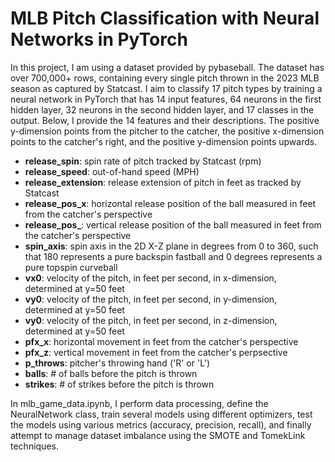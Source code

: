 # MLB Pitch Classification with Neural Networks in PyTorch

In this project, I am using a dataset provided by pybaseball. The dataset has over 700,000+ rows, containing every single pitch thrown in the 2023 MLB season as captured by Statcast. I aim to classify 17 pitch types by training a neural network in PyTorch that has 14 input features, 64 neurons in the first hidden layer, 32 neurons in the second hidden layer, and 17 classes in the output. Below, I provide the 14 features and their descriptions. The positive y-dimension points from the pitcher to the catcher, the positive x-dimension points to the catcher's right, and the positive y-dimension points upwards.

  * **release_spin**: spin rate of pitch tracked by Statcast (rpm)
  * **release_speed**: out-of-hand speed (MPH)
  * **release_extension**: release extension of pitch in feet as tracked by Statcast 
  * **release_pos_x**: horizontal release position of the ball measured in feet from the catcher's perspective
  * **release_pos_**: vertical release position of the ball measured in feet from the catcher's perspective
  * **spin_axis**: spin axis in the 2D X-Z plane in degrees from 0 to 360, such that 180 represents a pure backspin fastball and 0 degrees represents a pure topspin curveball
  * **vx0**: velocity of the pitch, in feet per second, in x-dimension, determined at y=50 feet
  * **vy0**: velocity of the pitch, in feet per second, in y-dimension, determined at y=50 feet
  * **vy0**: velocity of the pitch, in feet per second, in z-dimension, determined at y=50 feet
  * **pfx_x**: horizontal movement in feet from the catcher's perspective
  * **pfx_z**: vertical movement in feet from the catcher's perpsective
  * **p_throws**: pitcher's throwing hand ('R' or 'L')
  * **balls**: # of balls before the pitch is thrown
  * **strikes**: # of strikes before the pitch is thrown

In mlb_game_data.ipynb, I perform data processing, define the NeuralNetwork class, train several models using different optimizers, test the models using various metrics (accuracy, precision, recall), and finally attempt to manage dataset imbalance using the SMOTE and TomekLink techniques.

